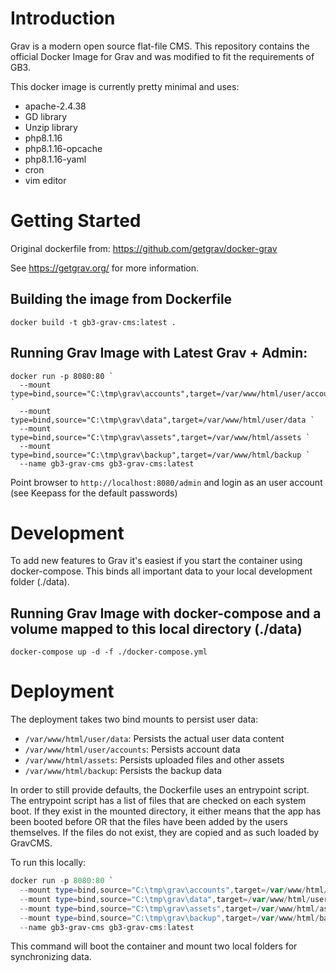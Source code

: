 # Introduction
Grav is a modern open source flat-file CMS. This repository contains the official Docker Image for Grav and was modified to fit the requirements of GB3.

This docker image is currently pretty minimal and uses:

* apache-2.4.38
* GD library
* Unzip library
* php8.1.16
* php8.1.16-opcache
* php8.1.16-yaml
* cron
* vim editor

# Getting Started

Original dockerfile from: https://github.com/getgrav/docker-grav

See https://getgrav.org/ for more information.

## Building the image from Dockerfile

```
docker build -t gb3-grav-cms:latest .
```

## Running Grav Image with Latest Grav + Admin:

```
docker run -p 8080:80 `
  --mount type=bind,source="C:\tmp\grav\accounts",target=/var/www/html/user/accounts `
  --mount type=bind,source="C:\tmp\grav\data",target=/var/www/html/user/data `
  --mount type=bind,source="C:\tmp\grav\assets",target=/var/www/html/assets `
  --mount type=bind,source="C:\tmp\grav\backup",target=/var/www/html/backup `
  --name gb3-grav-cms gb3-grav-cms:latest
```

Point browser to `http://localhost:8080/admin` and login as an user account (see Keepass for the default passwords)

# Development

To add new features to Grav it's easiest if you start the container using docker-compose. This binds all important data to your local development folder (./data).

## Running Grav Image with docker-compose and a volume mapped to this local directory (./data)

```
docker-compose up -d -f ./docker-compose.yml
```

# Deployment

The deployment takes two bind mounts to persist user data:

* `/var/www/html/user/data`: Persists the actual user data content
* `/var/www/html/user/accounts`: Persists account data
* `/var/www/html/assets`: Persists uploaded files and other assets
* `/var/www/html/backup`: Persists the backup data

In order to still provide defaults, the Dockerfile uses an entrypoint script. The entrypoint script has a list of files
that are checked on each system boot. If they exist in the mounted directory, it either means that the app has been
booted before OR that the files have been added by the users themselves. If the files do not exist, they are copied and
as such loaded by GravCMS.

To run this locally:
```powershell
docker run -p 8080:80 `
  --mount type=bind,source="C:\tmp\grav\accounts",target=/var/www/html/user/accounts `
  --mount type=bind,source="C:\tmp\grav\data",target=/var/www/html/user/data `
  --mount type=bind,source="C:\tmp\grav\assets",target=/var/www/html/assets `
  --mount type=bind,source="C:\tmp\grav\backup",target=/var/www/html/backup `
  --name gb3-grav-cms gb3-grav-cms:latest
```
This command will boot the container and mount two local folders for synchronizing data.